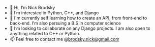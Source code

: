 - 👋 Hi, I’m Nick Brodsky
- 👀 I’m interested in Python, C++, and Django
- 🌱 I'm currently self learning how to create an API, from front-end to back-end. I'm also persuing a B.S in computer science
- 💞️ I’m looking to collaborate on any Django projects. I am also open to anything related to C++ or Python.
- 📫 Feel free to contact me @brodsky.nick@gmail.com

<!---
rigstire/rigstire is a ✨ special ✨ repository because its `README.md` (this file) appears on your GitHub profile.
You can click the Preview link to take a look at your changes.
--->
